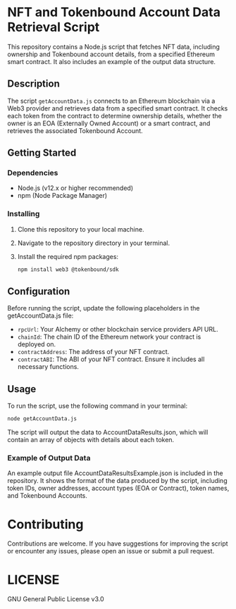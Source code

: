 # NFT and Tokenbound Account Data Retrieval Script

This repository contains a Node.js script that fetches NFT data, including ownership and Tokenbound account details, from a specified Ethereum smart contract. It also includes an example of the output data structure.

## Description

The script `getAccountData.js` connects to an Ethereum blockchain via a Web3 provider and retrieves data from a specified smart contract. It checks each token from the contract to determine ownership details, whether the owner is an EOA (Externally Owned Account) or a smart contract, and retrieves the associated Tokenbound Account.

## Getting Started

### Dependencies

- Node.js (v12.x or higher recommended)
- npm (Node Package Manager)
  
### Installing

1. Clone this repository to your local machine.
2. Navigate to the repository directory in your terminal.
3. Install the required npm packages:

   ```bash
   npm install web3 @tokenbound/sdk

## Configuration
Before running the script, update the following placeholders in the getAccountData.js file:

- `rpcUrl`: Your Alchemy or other blockchain service providers API URL.
- `chainId`: The chain ID of the Ethereum network your contract is deployed on.
- `contractAddress`: The address of your NFT contract.
- `contractABI`: The ABI of your NFT contract. Ensure it includes all necessary functions.

## Usage
To run the script, use the following command in your terminal:

```bash
node getAccountData.js
```

The script will output the data to AccountDataResults.json, which will contain an array of objects with details about each token.

### Example of Output Data
An example output file AccountDataResultsExample.json is included in the repository. It shows the format of the data produced by the script, including token IDs, owner addresses, account types (EOA or Contract), token names, and Tokenbound Accounts.

# Contributing
Contributions are welcome. If you have suggestions for improving the script or encounter any issues, please open an issue or submit a pull request.

# LICENSE

GNU General Public License v3.0
